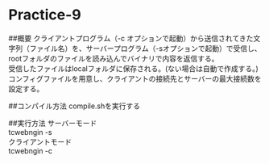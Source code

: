 # Practice-9
##概要
クライアントプログラム（-c オプションで起動）から送信されてきた文字列（ファイル名）を、サーバープログラム（-sオプションで起動）で受信し、rootフォルダのファイルを読み込んでバイナリで内容を返信する。<br>
受信したファイルはlocalフォルダに保存される。(ない場合は自動で作成する。)<br>
コンフィグファイルを用意し、クライアントの接続先とサーバーの最大接続数を設定する。<br>

##コンパイル方法
compile.shを実行する

##実行方法
サーバーモード<br>
tcwebngin -s<br>
クライアントモード<br>
tcwebngin -c<br>
